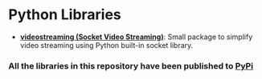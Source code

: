 # Python Libraries

- **[videostreaming (Socket Video Streaming)](videostreaming)**: Small package to simplify video streaming using Python built-in socket library.

### All the libraries in this repository have been published to [PyPi](https://pypi.org/user/MikiTwenty/)

